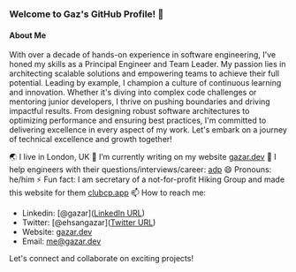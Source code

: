 ### Welcome to Gaz's GitHub Profile! 👋

#### About Me
With over a decade of hands-on experience in software engineering, I've honed my skills as a Principal Engineer and Team Leader. My passion lies in architecting scalable solutions and empowering teams to achieve their full potential. Leading by example, I champion a culture of continuous learning and innovation. Whether it's diving into complex code challenges or mentoring junior developers, I thrive on pushing boundaries and driving impactful results. From designing robust software architectures to optimizing performance and ensuring best practices, I'm committed to delivering excellence in every aspect of my work. Let's embark on a journey of technical excellence and growth together!

🌏 I live in London, UK
🔭 I’m currently writing on my website [gazar.dev](https://gazar.dev)
💬 I help engineers with their questions/interviews/career: [adp](https://adplist.org/mentors/ehsan-gazar)
😄 Pronouns: he/him
⚡ Fun fact: I am secretary of a not-for-profit Hiking Group and made this website for them [clubcp.app](https://clubcp.app)
📫 How to reach me:
   - Linkedin: [@gazar]([LinkedIn URL](https://www.linkedin.com/in/gazar/))
   - Twitter: [@ehsangazar]([Twitter URL](https://twitter.com/ehsangazar))
   - Website: [gazar.dev](https://gazar.dev/)
   - Email: me@gazar.dev

Let's connect and collaborate on exciting projects!
